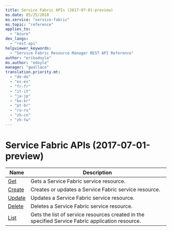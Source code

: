 ```yaml
---
title: Service Fabric APIs (2017-07-01-preview)
ms.date: 05/25/2018
ms.service: "service-fabric"
ms.topic: "reference"
applies_to: 
  - "Azure"
dev_langs: 
  - "rest-api"
helpviewer_keywords: 
  - "Service Fabric Resource Manager REST API Reference"
author: "erikadoyle"
ms.author: "edoyle"
manager: "gwallace"
translation.priority.mt: 
  - "de-de"
  - "es-es"
  - "fr-fr"
  - "it-it"
  - "ja-jp"
  - "ko-kr"
  - "pt-br"
  - "ru-ru"
  - "zh-cn"
  - "zh-tw"
---
```

# Service Fabric APIs (2017-07-01-preview)

| Name | Description |
| --- | --- |
| [Get](sfrp-2017-07-01-preview-api-services_get.md) | Gets a Service Fabric service resource.<br/> |
| [Create](sfrp-2017-07-01-preview-api-services_create.md) | Creates or updates a Service Fabric service resource.<br/> |
| [Update](sfrp-2017-07-01-preview-api-services_update.md) | Updates a Service Fabric service resource.<br/> |
| [Delete](sfrp-2017-07-01-preview-api-services_delete.md) | Deletes a Service Fabric service resource.<br/> |
| [List](sfrp-2017-07-01-preview-api-services_list.md) | Gets the list of service resources created in the specified Service Fabric application resource.<br/> |

